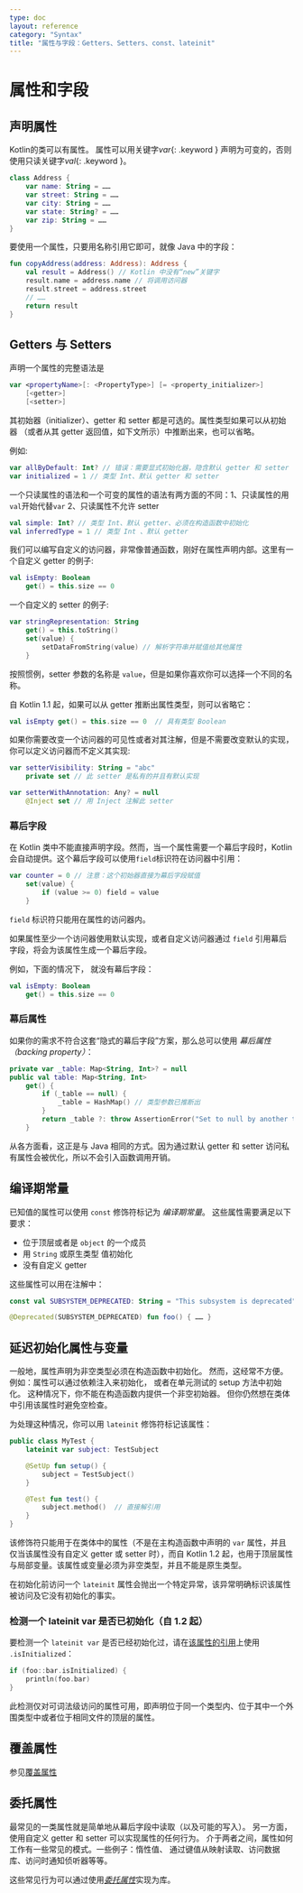 ```yaml
---
type: doc
layout: reference
category: "Syntax"
title: "属性与字段：Getters、Setters、const、lateinit"
---
```


# 属性和字段

## 声明属性

Kotlin的类可以有属性。
属性可以用关键字*var*{: .keyword } 声明为可变的，否则使用只读关键字*val*{: .keyword }。


```kotlin
class Address {
    var name: String = ……
    var street: String = ……
    var city: String = ……
    var state: String? = ……
    var zip: String = ……
}
```


要使用一个属性，只要用名称引用它即可，就像 Java 中的字段：


```kotlin
fun copyAddress(address: Address): Address {
    val result = Address() // Kotlin 中没有“new”关键字
    result.name = address.name // 将调用访问器
    result.street = address.street
    // ……
    return result
}
```


## Getters 与 Setters

声明一个属性的完整语法是


```kotlin
var <propertyName>[: <PropertyType>] [= <property_initializer>]
    [<getter>]
    [<setter>]
```


其初始器（initializer）、getter 和 setter 都是可选的。属性类型如果可以从初始器
（或者从其 getter 返回值，如下文所示）中推断出来，也可以省略。

例如:


```kotlin
var allByDefault: Int? // 错误：需要显式初始化器，隐含默认 getter 和 setter
var initialized = 1 // 类型 Int、默认 getter 和 setter
```


一个只读属性的语法和一个可变的属性的语法有两方面的不同：1、只读属性的用 `val`开始代替`var` 2、只读属性不允许 setter


```kotlin
val simple: Int? // 类型 Int、默认 getter、必须在构造函数中初始化
val inferredType = 1 // 类型 Int 、默认 getter
```


我们可以编写自定义的访问器，非常像普通函数，刚好在属性声明内部。这里有一个自定义 getter 的例子:


```kotlin
val isEmpty: Boolean
    get() = this.size == 0
```


一个自定义的 setter 的例子:


```kotlin
var stringRepresentation: String
    get() = this.toString()
    set(value) {
        setDataFromString(value) // 解析字符串并赋值给其他属性
    }
```


按照惯例，setter 参数的名称是 `value`，但是如果你喜欢你可以选择一个不同的名称。

自 Kotlin 1.1 起，如果可以从 getter 推断出属性类型，则可以省略它：


```kotlin
val isEmpty get() = this.size == 0  // 具有类型 Boolean
```


如果你需要改变一个访问器的可见性或者对其注解，但是不需要改变默认的实现，
你可以定义访问器而不定义其实现:


```kotlin
var setterVisibility: String = "abc"
    private set // 此 setter 是私有的并且有默认实现

var setterWithAnnotation: Any? = null
    @Inject set // 用 Inject 注解此 setter
```


### 幕后字段

在 Kotlin 类中不能直接声明字段。然而，当一个属性需要一个幕后字段时，Kotlin 会自动提供。这个幕后字段可以使用`field`标识符在访问器中引用：


```kotlin
var counter = 0 // 注意：这个初始器直接为幕后字段赋值
    set(value) {
        if (value >= 0) field = value
    }
```


`field` 标识符只能用在属性的访问器内。

如果属性至少一个访问器使用默认实现，或者自定义访问器通过 `field` 引用幕后字段，将会为该属性生成一个幕后字段。

例如，下面的情况下， 就没有幕后字段：


```kotlin
val isEmpty: Boolean
    get() = this.size == 0
```


### 幕后属性

如果你的需求不符合这套“隐式的幕后字段”方案，那么总可以使用 *幕后属性（backing property）*：


```kotlin
private var _table: Map<String, Int>? = null
public val table: Map<String, Int>
    get() {
        if (_table == null) {
            _table = HashMap() // 类型参数已推断出
        }
        return _table ?: throw AssertionError("Set to null by another thread")
    }
```


从各方面看，这正是与 Java 相同的方式。因为通过默认 getter 和 setter 访问私有属性会被优化，所以不会引入函数调用开销。


## 编译期常量

已知值的属性可以使用 `const` 修饰符标记为 _编译期常量_。
这些属性需要满足以下要求：

  * 位于顶层或者是 `object` 的一个成员
  * 用 `String` 或原生类型 值初始化
  * 没有自定义 getter

这些属性可以用在注解中：


```kotlin
const val SUBSYSTEM_DEPRECATED: String = "This subsystem is deprecated"

@Deprecated(SUBSYSTEM_DEPRECATED) fun foo() { …… }
```



## 延迟初始化属性与变量

一般地，属性声明为非空类型必须在构造函数中初始化。
然而，这经常不方便。例如：属性可以通过依赖注入来初始化，
或者在单元测试的 setup 方法中初始化。 这种情况下，你不能在构造函数内提供一个非空初始器。
但你仍然想在类体中引用该属性时避免空检查。

为处理这种情况，你可以用 `lateinit` 修饰符标记该属性：


```kotlin
public class MyTest {
    lateinit var subject: TestSubject

    @SetUp fun setup() {
        subject = TestSubject()
    }

    @Test fun test() {
        subject.method()  // 直接解引用
    }
}
```


该修饰符只能用于在类体中的属性（不是在主构造函数中声明的 `var` 属性，并且仅<!--
-->当该属性没有自定义 getter 或 setter 时），而自 Kotlin 1.2 起，也用于顶层属性与<!--
-->局部变量。该属性或变量必须为非空类型，并且不能是原生类型。

在初始化前访问一个 `lateinit` 属性会抛出一个特定异常，该异常明确标识该属性<!--
-->被访问及它没有初始化的事实。

### 检测一个 lateinit var 是否已初始化（自 1.2 起）

要检测一个 `lateinit var` 是否已经初始化过，请在[该属性的引用](reflection.html#属性引用)上使用
`.isInitialized`：


```kotlin
if (foo::bar.isInitialized) {
    println(foo.bar)
}
```


此检测仅对可词法级访问的属性可用，即声明位于同一个类型内、位于其中一个<!--
-->外围类型中或者位于相同文件的顶层的属性。

## 覆盖属性

参见[覆盖属性](classes.html#覆盖属性)

## 委托属性

最常见的一类属性就是简单地从幕后字段中读取（以及可能的写入）。
另一方面，使用自定义 getter 和 setter 可以实现属性的任何行为。
介于两者之间，属性如何工作有一些常见的模式。一些例子：惰性值、
通过键值从映射读取、访问数据库、访问时通知侦听器等等。

这些常见行为可以通过使用[_委托属性_](delegated-properties.html)实现为库。

